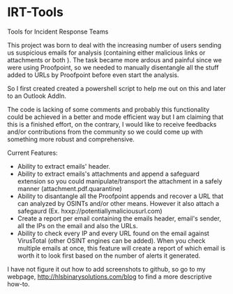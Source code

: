 # IRT-Tools
Tools for Incident Response Teams

This project was born to deal with the increasing number of users sending us suspicious emails for analysis (containing either malicious links or attachments or both ). The task became more ardous and painful since we were using Proofpoint, so we needed to manually disentangle all the stuff added to URLs by Proofpoint before even start the analysis.

So I first created created a powershell script to help me out on this and later to an Outlook AddIn.

The code is lacking of some comments and probably this functionality could be achieved in a better and mode efficient way but I am claiming that this is a finished effort, on the contrary, I would like to receive feedbacks and/or contributions from the community so we could come up with something more robust and comprehensive.

Current Features:
- Ability to extract emails' header.
- Ability to extract emails's attachments and append a safeguard extension so you could manipulate/transport the attachment in a safely manner (attachment.pdf.quarantine)
- Ability to disantangle all the Proofpoint appends and recover a URL that can analyzed by OSINTs and/or other means. However it also attach a safegaurd (Ex. hxxp://potentiallymaliciousurl.com) 
- Create a report per email containing the emails header, email's sender,  all the IPs on the email and also the URLs. 
- Ability to check every IP and every URL found on the email against VirusTotal (other OSINT engines can be added). When you check multiple emails at once, this feature will create a report of which email is worth it to look first based on the number of alerts it generated.

I have not figure it out how to add screenshots to github, so go to my webpage, http://hlsbinarysolutions.com/blog to find a more descriptive how-to.
